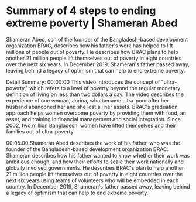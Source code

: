 # Summary of 4 steps to ending extreme poverty | Shameran Abed

Shameran Abed, son of the founder of the Bangladesh-based development organization BRAC, describes how his father's work has helped to lift millions of people out of poverty. He describes how BRAC plans to help another 21 million people lift themselves out of poverty in eight countries over the next six years. In December 2019, Shameran's father passed away, leaving behind a legacy of optimism that can help to end extreme poverty.

Detail Summary: 
00:00:00
This video introduces the concept of "ultra-poverty," which refers to a level of poverty beyond the regular monetary definition of living on less than two dollars a day. The video describes the experience of one woman, Jorina, who became ultra-poor after her husband abandoned her and she lost all her assets. BRAC's graduation approach helps women overcome poverty by providing them with food, an asset, and training in financial management and social integration. Since 2002, two million Bangladeshi women have lifted themselves and their families out of ultra-poverty.

00:05:00
Shameran Abed describes the work of his father, who was the founder of the Bangladesh-based development organization BRAC. Shameran describes how his father wanted to know whether their work was ambitious enough, and how their efforts to scale their work nationally and globally involved governments. He describes BRAC's plan to help another 21 million people lift themselves out of poverty in eight countries over the next six years using teams of volunteers who will be embedded in each country. In December 2019, Shameran's father passed away, leaving behind a legacy of optimism that can help to end extreme poverty.


